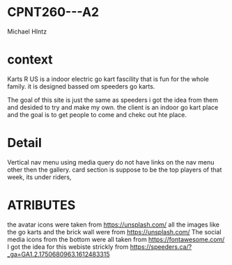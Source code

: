 # CPNT260---A2

Michael HIntz 


# context 
Karts R US is a indoor electric go kart fascility that is fun for the whole family. 
it is designed bassed om speeders go karts.

The goal of this site is just the same as speeders i got the idea from them and desided to try and make my own. 
the client is an indoor go kart place and the goal is to get people to come and chekc out hte place. 


# Detail 
Vertical nav menu using media query
do not have links on the nav menu other then the gallery.
card section is suppose to be the top players of that week, its under riders, 



# ATRIBUTES 
the avatar icons were taken from https://unsplash.com/
all the images like the go karts and the brick wall were from https://unsplash.com/
The social media icons from the bottom were all taken from https://fontawesome.com/
I got the idea for this webiste strickly from https://speeders.ca/?_ga=GA1.2.1750680963.1612483315

